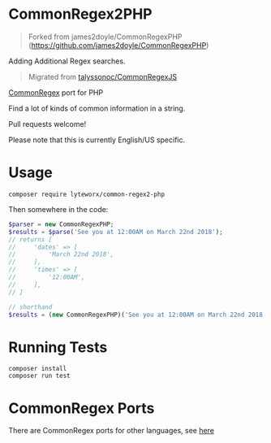 CommonRegex2PHP
===============
> Forked from james2doyle/CommonRegexPHP (https://github.com/james2doyle/CommonRegexPHP)

Adding Additional Regex searches.

> Migrated from [talyssonoc/CommonRegexJS](https://github.com/talyssonoc/CommonRegexJS)

[CommonRegex](https://github.com/madisonmay/CommonRegex/ "CommonRegex") port for PHP

Find a lot of kinds of common information in a string.

Pull requests welcome!

Please note that this is currently English/US specific.

Usage
======

```
composer require lyteworx/common-regex2-php
```

Then somewhere in the code:

```php
$parser = new CommonRegexPHP;
$results = $parse('See you at 12:00AM on March 22nd 2018');
// returns [
//     'dates' => [
//         'March 22nd 2018',
//     ],
//     'times' => [
//         '12:00AM',
//     ],
// ]

// shorthand
$results = (new CommonRegexPHP)('See you at 12:00AM on March 22nd 2018');
```

Running Tests
===============

```
composer install
composer run test
```

CommonRegex Ports
==================
There are CommonRegex ports for other languages, see [here](https://github.com/madisonmay/CommonRegex/#commonregex-ports "CommonRegex ports")
